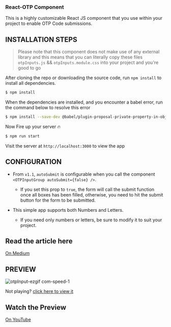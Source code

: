 ### React-OTP Component

This is a highly customizable React JS component that you use within your project to enable OTP Code submissions.

## INSTALLATION STEPS

> Please note that this component does not make use of any external library and this means that you can literally copy these files `otpInputs.js` && `otpInputs.module.css` into your project and you're good to go

After cloning the repo or downloading the source code, run `npm install` to install all dependencies.

```bash
$ npm install
```

When the dependencies are installed, and you encounter a babel error, run the command below to resolve this error

```bash
$ npm install --save-dev @babel/plugin-proposal-private-property-in-object --legacy-peer-deps
```

Now Fire up your server 🔥

```bash
$ npm run start
```

Visit the server at `http://localhost:3000` to view the app

## CONFIGURATION

- From `v1.1`, `autoSubmit` is configurable when you call the component `<OTPInputGroup autoSubmit={false} />`. 
  - If you set this prop to `true`, the form will call the submit function once all boxes has been filled, otherwise, you need to hit the submit button for the form to be submitted.

- This simple app supports both Numbers and Letters. 
  - If you need only numbers or letters, be sure to modify it to suit your project.


## Read the article here

[On Medium](https://simon-ugorji.medium.com/how-to-create-an-otp-input-box-in-react-js-next-js-3acc6adf5d6b)
 
## PREVIEW

![otpInput-ezgif com-speed-1](https://github.com/KaboCash/react-otp-input/assets/68190998/93ee6ca8-ca87-4501-a13a-eb9f118816ae)

Not playing? [click here to view it](https://github.com/KaboCash/react-otp-input/assets/68190998/93ee6ca8-ca87-4501-a13a-eb9f118816ae)

## Watch the Preview

[On YouTube](https://youtu.be/R5SziarxAu4)
